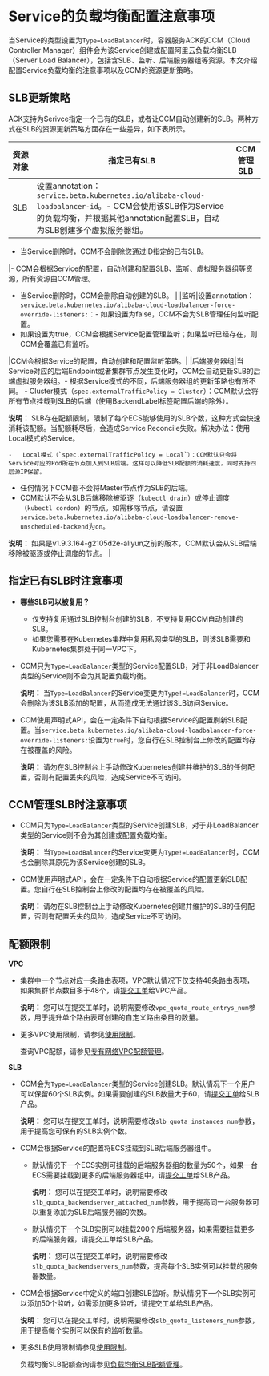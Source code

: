 # Service的负载均衡配置注意事项

当Service的类型设置为`Type=LoadBalancer`时，容器服务ACK的CCM（Cloud Controller Manager）组件会为该Service创建或配置阿里云负载均衡SLB（Server Load Balancer），包括含SLB、监听、后端服务器组等资源。本文介绍配置Service负载均衡的注意事项以及CCM的资源更新策略。

## SLB更新策略

ACK支持为Serivce指定一个已有的SLB，或者让CCM自动创建新的SLB。两种方式在SLB的资源更新策略方面存在一些差异，如下表所示。

|资源对象|指定已有SLB|CCM管理SLB|
|----|-------|--------|
|SLB|设置annotation：`service.beta.kubernetes.io/alibaba-cloud-loadbalancer-id`。-   CCM会使用该SLB作为Service的负载均衡，并根据其他annotation配置SLB，自动为SLB创建多个虚拟服务器组。
-   当Service删除时，CCM不会删除您通过ID指定的已有SLB。

|-   CCM会根据Service的配置，自动创建和配置SLB、监听、虚拟服务器组等资源，所有资源由CCM管理。
-   当Service删除时，CCM会删除自动创建的SLB。 |
|监听|设置annotation：`service.beta.kubernetes.io/alibaba-cloud-loadbalancer-force-override-listeners:`：-   如果设置为false，CCM不会为SLB管理任何监听配置。
-   如果设置为true，CCM会根据Service配置管理监听；如果监听已经存在，则CCM会覆盖已有监听。

|CCM会根据Service的配置，自动创建和配置监听策略。|
|后端服务器组|当Service对应的后端Endpoint或者集群节点发生变化时，CCM会自动更新SLB的后端虚拟服务器组。-   根据Service模式的不同，后端服务器组的更新策略也有所不同。
    -   Cluster模式（`spec.externalTrafficPolicy = Cluster`）：CCM默认会将所有节点挂载到SLB的后端（使用BackendLabel标签配置后端的除外）。

**说明：** SLB存在配额限制，限制了每个ECS能够使用的SLB个数，这种方式会快速消耗该配额。当配额耗尽后，会造成Service Reconcile失败。解决办法：使用Local模式的Service。

    -   Local模式（`spec.externalTrafficPolicy = Local`）：CCM默认只会将Service对应的Pod所在节点加入到SLB后端。这样可以降低SLB配额的消耗速度，同时支持四层源IP保留。
-   任何情况下CCM都不会将Master节点作为SLB的后端。
-   CCM默认不会从SLB后端移除被驱逐（`kubectl drain`）或停止调度（`kubectl cordon`）的节点。如需移除节点，请设置`service.beta.kubernetes.io/alibaba-cloud-loadbalancer-remove-unscheduled-backend`为`on`。

**说明：** 如果是v1.9.3.164-g2105d2e-aliyun之前的版本，CCM默认会从SLB后端移除被驱逐或停止调度的节点。 |

## 指定已有SLB时注意事项

-   **哪些SLB可以被复用？**
    -   仅支持复用通过SLB控制台创建的SLB，不支持复用CCM自动创建的SLB。
    -   如果您需要在Kubernetes集群中复用私网类型的SLB，则该SLB需要和Kubernetes集群处于同一VPC下。
-   CCM只为`Type=LoadBalancer`类型的Service配置SLB，对于非LoadBalancer类型的Service则不会为其配置负载均衡。

    **说明：** 当`Type=LoadBalancer`的Service变更为`Type!=LoadBalancer`时，CCM会删除为该SLB添加的配置，从而造成无法通过该SLB访问Service。

-   CCM使用声明式API，会在一定条件下自动根据Service的配置刷新SLB配置。当`service.beta.kubernetes.io/alibaba-cloud-loadbalancer-force-override-listeners:`设置为`true`时，您自行在SLB控制台上修改的配置均存在被覆盖的风险。

    **说明：** 请勿在SLB控制台上手动修改Kubernetes创建并维护的SLB的任何配置，否则有配置丢失的风险，造成Service不可访问。


## CCM管理SLB时注意事项

-   CCM只为`Type=LoadBalancer`类型的Service创建SLB，对于非LoadBalancer类型的Service则不会为其创建或配置负载均衡。

    **说明：** 当`Type=LoadBalancer`的Service变更为`Type!=LoadBalancer`时，CCM也会删除其原先为该Service创建的SLB。

-   CCM使用声明式API，会在一定条件下自动根据Service的配置更新SLB配置。您自行在SLB控制台上修改的配置均存在被覆盖的风险。

    **说明：** 请勿在SLB控制台上手动修改Kubernetes创建并维护的SLB的任何配置，否则有配置丢失的风险，造成Service不可访问。


## 配额限制

**VPC**

-   集群中一个节点对应一条路由表项，VPC默认情况下仅支持48条路由表项，如果集群节点数目多于48个，请[提交工单](https://selfservice.console.aliyun.com/ticket/createIndex)给VPC产品。

    **说明：** 您可以在提交工单时，说明需要修改`vpc_quota_route_entrys_num`参数，用于提升单个路由表可创建的自定义路由条目的数量。

-   更多VPC使用限制，请参见[使用限制](/cn.zh-CN/产品简介/使用限制.md)。

    查询VPC配额，请参见[专有网络VPC配额管理](https://vpc.console.aliyun.com/quota%EF%BC%89)。


**SLB**

-   CCM会为`Type=LoadBalancer`类型的Service创建SLB。默认情况下一个用户可以保留60个SLB实例。如果需要创建的SLB数量大于60，请[提交工单](https://selfservice.console.aliyun.com/ticket/createIndex)给SLB产品。

    **说明：** 您可以在提交工单时，说明需要修改`slb_quota_instances_num`参数，用于提高您可保有的SLB实例个数。

-   CCM会根据Service的配置将ECS挂载到SLB后端服务器组中。
    -   默认情况下一个ECS实例可挂载的后端服务器组的数量为50个，如果一台ECS需要挂载到更多的后端服务器组中，请[提交工单](https://selfservice.console.aliyun.com/ticket/createIndex)给SLB产品。

        **说明：** 您可以在提交工单时，说明需要修改`slb_quota_backendserver_attached_num`参数，用于提高同一台服务器可以重复添加为SLB后端服务器的次数。

    -   默认情况下一个SLB实例可以挂载200个后端服务器，如果需要挂载更多的后端服务器，请提交工单给SLB产品。

        **说明：** 您可以在提交工单时，说明需要修改`slb_quota_backendservers_num`参数，提高每个SLB实例可以挂载的服务器数量。

-   CCM会根据Service中定义的端口创建SLB监听。默认情况下一个SLB实例可以添加50个监听，如需添加更多监听，请提交工单给SLB产品。

    **说明：** 您可以在提交工单时，说明需要修改`slb_quota_listeners_num`参数，用于提高每个实例可以保有的监听数量。

-   更多SLB使用限制请参见[使用限制](/cn.zh-CN/用户指南/产品限制/使用限制.md)。

    负载均衡SLB配额查询请参见[负载均衡SLB配额管理](https://slbnew.console.aliyun.com/slb/quota)。


